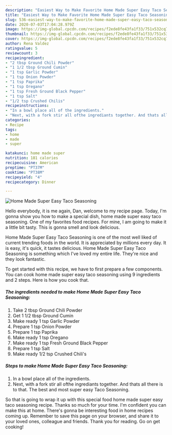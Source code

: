 ```yaml
---
description: "Easiest Way to Make Favorite Home Made Super Easy Taco Seasoning"
title: "Easiest Way to Make Favorite Home Made Super Easy Taco Seasoning"
slug: 536-easiest-way-to-make-favorite-home-made-super-easy-taco-seasoning
date: 2020-07-03T17:04:28.979Z
image: https://img-global.cpcdn.com/recipes/f2ede8fe43fa1f33/751x532cq70/home-made-super-easy-taco-seasoning-recipe-main-photo.jpg
thumbnail: https://img-global.cpcdn.com/recipes/f2ede8fe43fa1f33/751x532cq70/home-made-super-easy-taco-seasoning-recipe-main-photo.jpg
cover: https://img-global.cpcdn.com/recipes/f2ede8fe43fa1f33/751x532cq70/home-made-super-easy-taco-seasoning-recipe-main-photo.jpg
author: Rena Valdez
ratingvalue: 5
reviewcount: 3
recipeingredient:
- "2 tbsp Ground Chili Powder"
- "1 1/2 tbsp Ground Cumin"
- "1 tsp Garlic Powder"
- "1 tsp Onion Powder"
- "1 tsp Paprika"
- "1 tsp Oregano"
- "1 tsp Fresh Ground Black Pepper"
- "1 tsp Salt"
- "1/2 tsp Crushed Chilis"
recipeinstructions:
- "In a bowl place all of the ingredients."
- "Next, with a fork stir all ofthe ingrediants together. And thats all there is to that. The best and most super easy Taco Seasoning."
categories:
- Recipe
tags:
- home
- made
- super

katakunci: home made super 
nutrition: 181 calories
recipecuisine: American
preptime: "PT37M"
cooktime: "PT38M"
recipeyield: "4"
recipecategory: Dinner

---
```



![Home Made Super Easy Taco Seasoning](https://img-global.cpcdn.com/recipes/f2ede8fe43fa1f33/751x532cq70/home-made-super-easy-taco-seasoning-recipe-main-photo.jpg)

Hello everybody, it is me again, Dan, welcome to my recipe page. Today, I'm gonna show you how to make a special dish, home made super easy taco seasoning. One of my favorites food recipes. For mine, I am going to make it a little bit tasty. This is gonna smell and look delicious.

Home Made Super Easy Taco Seasoning is one of the most well liked of current trending foods in the world. It is appreciated by millions every day. It is easy, it's quick, it tastes delicious. Home Made Super Easy Taco Seasoning is something which I've loved my entire life. They're nice and they look fantastic.




To get started with this recipe, we have to first prepare a few components. You can cook home made super easy taco seasoning using 9 ingredients and 2 steps. Here is how you cook that.

<!--inarticleads1-->

##### The ingredients needed to make Home Made Super Easy Taco Seasoning:

1. Take 2 tbsp Ground Chili Powder
1. Get 1 1/2 tbsp Ground Cumin
1. Make ready 1 tsp Garlic Powder
1. Prepare 1 tsp Onion Powder
1. Prepare 1 tsp Paprika
1. Make ready 1 tsp Oregano
1. Make ready 1 tsp Fresh Ground Black Pepper
1. Prepare 1 tsp Salt
1. Make ready 1/2 tsp Crushed Chili&#39;s




<!--inarticleads2-->

##### Steps to make Home Made Super Easy Taco Seasoning:

1. In a bowl place all of the ingredients.
1. Next, with a fork stir all ofthe ingrediants together. And thats all there is to that. The best and most super easy Taco Seasoning.




So that is going to wrap it up with this special food home made super easy taco seasoning recipe. Thanks so much for your time. I'm confident you can make this at home. There's gonna be interesting food in home recipes coming up. Remember to save this page on your browser, and share it to your loved ones, colleague and friends. Thank you for reading. Go on get cooking!
